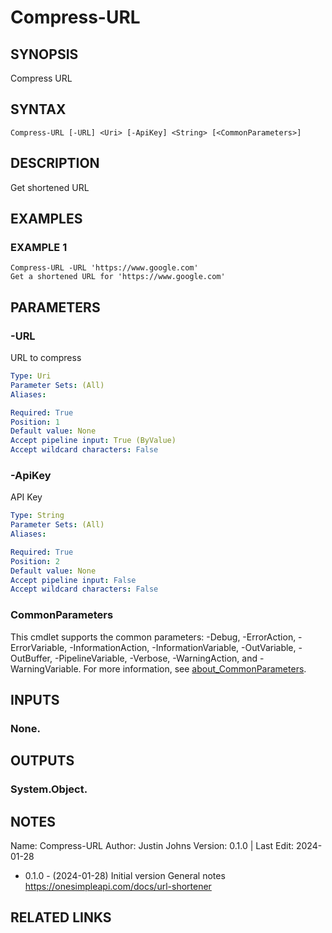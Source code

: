# Compress-URL

## SYNOPSIS
Compress URL

## SYNTAX

```
Compress-URL [-URL] <Uri> [-ApiKey] <String> [<CommonParameters>]
```

## DESCRIPTION
Get shortened URL

## EXAMPLES

### EXAMPLE 1
```
Compress-URL -URL 'https://www.google.com'
Get a shortened URL for 'https://www.google.com'
```

## PARAMETERS

### -URL
URL to compress

```yaml
Type: Uri
Parameter Sets: (All)
Aliases:

Required: True
Position: 1
Default value: None
Accept pipeline input: True (ByValue)
Accept wildcard characters: False
```

### -ApiKey
API Key

```yaml
Type: String
Parameter Sets: (All)
Aliases:

Required: True
Position: 2
Default value: None
Accept pipeline input: False
Accept wildcard characters: False
```

### CommonParameters
This cmdlet supports the common parameters: -Debug, -ErrorAction, -ErrorVariable, -InformationAction, -InformationVariable, -OutVariable, -OutBuffer, -PipelineVariable, -Verbose, -WarningAction, and -WarningVariable. For more information, see [about_CommonParameters](http://go.microsoft.com/fwlink/?LinkID=113216).

## INPUTS

### None.
## OUTPUTS

### System.Object.
## NOTES
Name: Compress-URL
Author: Justin Johns
Version: 0.1.0 | Last Edit: 2024-01-28
- 0.1.0 - (2024-01-28) Initial version
General notes
https://onesimpleapi.com/docs/url-shortener

## RELATED LINKS
